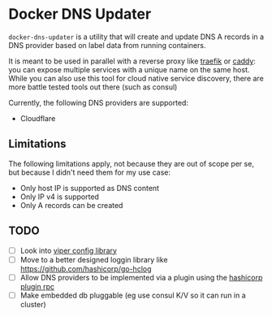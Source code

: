 # Docker DNS Updater
`docker-dns-updater` is a utility that will create and update DNS A records in a DNS provider based on label data from running containers.

It is meant to be used in parallel with a reverse proxy like [traefik](https://traefik.io) or [caddy](https://github.com/lucaslorentz/caddy-docker-proxy): you can expose multiple services with a unique name on the same host. While you can also use this tool for cloud native service discovery, there are more battle tested tools out there (such as consul)

Currently, the following DNS providers are supported: 
* Cloudflare

## Limitations
The following limitations apply, not because they are out of scope per se, but because I didn't need them for my use case:
* Only host IP is supported as DNS content
* Only IP v4 is supported
* Only A records can be created

## TODO
* [ ] Look into [viper config library](https://github.com/spf13/viper)
* [ ] Move to a better designed loggin library like https://github.com/hashicorp/go-hclog
* [ ] Allow DNS providers to be implemented via a plugin using the [hashicorp plugin rpc](https://github.com/hashicorp/go-plugin)
* [ ] Make embedded db pluggable (eg use consul K/V so it can run in a cluster)
